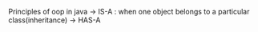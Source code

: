 Principles of oop in java
-> IS-A : when one object belongs to a particular class(inheritance)
-> HAS-A